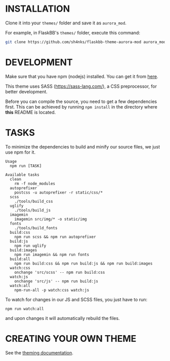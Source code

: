 # INSTALLATION

Clone it into your ``themes/`` folder and save it as ``aurora_mod``.

For example, in FlaskBB's ``themes/`` folder, execute this command:

```bash
git clone https://github.com/sh4nks/flaskbb-theme-aurora-mod aurora_mod
```

# DEVELOPMENT

Make sure that you have npm (nodejs) installed. You can get it from [
here](https://nodejs.org).

This theme uses SASS (https://sass-lang.com/), a CSS preprocessor, for better development.

Before you can compile the source, you need to get a few dependencies first.
This can be achieved by running ``npm install`` in the directory where **this** README is located.


# TASKS

To minimize the dependencies to build and minify our source files, we just use
npm for it.

    Usage
      npm run [TASK]

    Available tasks
      clean
        rm -f node_modules
      autoprefixer
        postcss -u autoprefixer -r static/css/*
      scss
        ./tools/build_css
      uglify
        ./tools/build_js
      imagemin
        imagemin src/img/* -o static/img
      fonts
        ./tools/build_fonts
      build:css
        npm run scss && npm run autoprefixer
      build:js
        npm run uglify
      build:images
        npm run imagemin && npm run fonts
      build:all
        npm run build:css && npm run build:js && npm run build:images
      watch:css
        onchange 'src/scss' -- npm run build:css
      watch:js
        onchange 'src/js' -- npm run build:js
      watch:all
        npm-run-all -p watch:css watch:js

To watch for changes in our JS and SCSS files, you just have to run:

``npm run watch:all``

and upon changes it will automatically rebuild the files.


# CREATING YOUR OWN THEME

See the [theming documentation](https://flaskbb.readthedocs.io/en/latest/theming.html).
